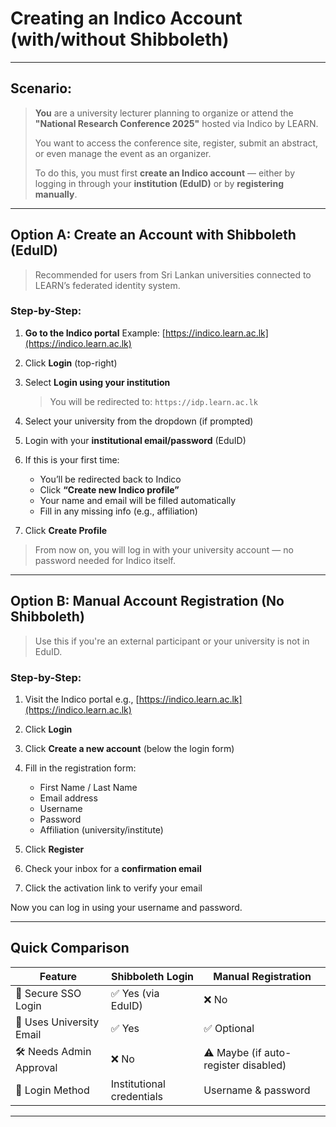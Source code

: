 # Creating an Indico Account (with/without Shibboleth)

---

##  Scenario:

> **You** are a university lecturer planning to organize or attend the **"National Research Conference 2025"** hosted via Indico by LEARN.
>
> You want to access the conference site, register, submit an abstract, or even manage the event as an organizer.
>
> To do this, you must first **create an Indico account** — either by logging in through your **institution (EduID)** or by **registering manually**.

---

##  Option A: Create an Account with Shibboleth (EduID)

> Recommended for users from Sri Lankan universities connected to LEARN’s federated identity system.

###  Step-by-Step:

1. **Go to the Indico portal**
   Example: [https://indico.learn.ac.lk](https://indico.learn.ac.lk)

2. Click **Login** (top-right)

3. Select **Login using your institution**

   > You will be redirected to: `https://idp.learn.ac.lk`

4. Select your university from the dropdown (if prompted)

5. Login with your **institutional email/password** (EduID)

6. If this is your first time:

   * You’ll be redirected back to Indico
   * Click **“Create new Indico profile”**
   * Your name and email will be filled automatically
   * Fill in any missing info (e.g., affiliation)

7. Click **Create Profile** 

> From now on, you will log in with your university account — no password needed for Indico itself.

---

##  Option B: Manual Account Registration (No Shibboleth)

> Use this if you're an external participant or your university is not in EduID.

###  Step-by-Step:

1. Visit the Indico portal
   e.g., [https://indico.learn.ac.lk](https://indico.learn.ac.lk)

2. Click **Login**

3. Click **Create a new account** (below the login form)

4. Fill in the registration form:

   * First Name / Last Name
   * Email address
   * Username
   * Password
   * Affiliation (university/institute)

5. Click **Register**

6. Check your inbox for a **confirmation email**

7. Click the activation link to verify your email

 Now you can log in using your username and password.

---

##  Quick Comparison

| Feature                  | Shibboleth Login          | Manual Registration                  |
| ------------------------ | ------------------------- | ------------------------------------ |
| 🔐 Secure SSO Login      | ✅ Yes (via EduID)         | ❌ No                                 |
| 🏫 Uses University Email | ✅ Yes                     | ✅ Optional                           |
| 🛠 Needs Admin Approval  | ❌ No                      | ⚠️ Maybe (if auto-register disabled) |
| 🔁 Login Method          | Institutional credentials | Username & password                  |

---
